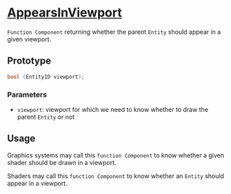 # [AppearsInViewport](AppearsInViewport.hpp)

`Function Component` returning whether the parent `Entity` should appear in a given viewport.

## Prototype

```cpp
bool (EntityID viewport);
```

### Parameters

* `viewport`: viewport for which we need to know whether to draw the parent `Entity` or not

## Usage

Graphics systems may call this `function Component` to know whether a given shader should be drawn in a viewport.

Shaders may call this `function Component` to know whether an `Entity` should appear in a viewport.